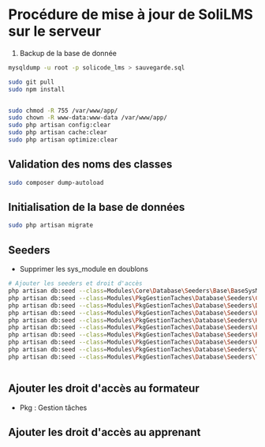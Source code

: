 # Procédure de mise à jour de SoliLMS sur le serveur




1. Backup de la base de donnée 


````bash
mysqldump -u root -p solicode_lms > sauvegarde.sql
````


````bash
sudo git pull
sudo npm install


sudo chmod -R 755 /var/www/app/
sudo chown -R www-data:www-data /var/www/app/
sudo php artisan config:clear
sudo php artisan cache:clear
sudo php artisan optimize:clear
````

## Validation des noms des classes

````bash
sudo composer dump-autoload
````




## Initialisation de la base de données

````bash
sudo php artisan migrate
````


## Seeders 

- Supprimer les sys_module en doublons 


````bash
# Ajouter les seeders et droit d'accès
php artisan db:seed --class=Modules\Core\Database\Seeders\Base\BaseSysModuleSeeder
php artisan db:seed --class=Modules\PkgGestionTaches\Database\Seeders\CommentaireRealisationTacheSeeder
php artisan db:seed --class=Modules\PkgGestionTaches\Database\Seeders\DependanceTacheSeeder
php artisan db:seed --class=Modules\PkgGestionTaches\Database\Seeders\EtatRealisationTacheSeeder
php artisan db:seed --class=Modules\PkgGestionTaches\Database\Seeders\HistoriqueRealisationTacheSeeder
php artisan db:seed --class=Modules\PkgGestionTaches\Database\Seeders\LabelRealisationTacheSeeder
php artisan db:seed --class=Modules\PkgGestionTaches\Database\Seeders\PrioriteTacheSeeder
php artisan db:seed --class=Modules\PkgGestionTaches\Database\Seeders\RealisationTacheSeeder
php artisan db:seed --class=Modules\PkgGestionTaches\Database\Seeders\TacheSeeder
php artisan db:seed --class=Modules\PkgGestionTaches\Database\Seeders\TypeDependanceTacheSeeder



````


## Ajouter les droit d'accès au formateur 

- Pkg : Gestion tâches

## Ajouter les droit d'accès au apprenant